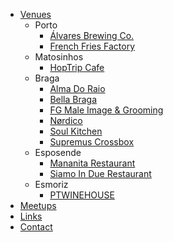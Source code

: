 * [Venues](/venues.md)
  * Porto
    * [Álvares Brewing Co.](/venues/alvares.md)
    * [French Fries Factory](/venues/french-fries-factory.md)
  * Matosinhos
    * [HopTrip Cafe](/venues/hoptrip.md)
  * Braga
    * [Alma Do Raio](/venues/alma-do-raio.md)
    * [Bella Braga](/venues/bellabraga.md)
    * [FG Male Image & Grooming](/venues/fgmaleimage.md)
    * [Nørdico](/venues/nordico.md)
    * [Soul Kitchen](/venues/soulkitchen.md)
    * [Supremus Crossbox](/venues/supremus.md) 
  * Esposende
    * [Mananita Restaurant](/venues/mananita.md)
    * [Siamo In Due Restaurant](/venues/siamo.md)
  * Esmoriz
    * [PTWINEHOUSE](/venues/ptwinehouse.md)
* [Meetups](/meetups.md)
* [Links](/links.md)
* [Contact](/contact.md)
